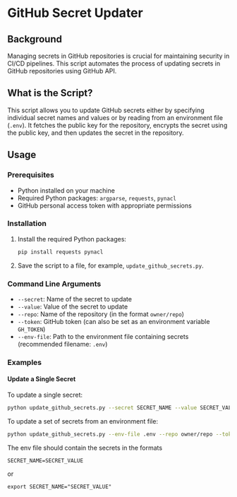 # GitHub Secret Updater

## Background
Managing secrets in GitHub repositories is crucial for maintaining security in CI/CD pipelines. This script automates the process of updating secrets in GitHub repositories using GitHub API.

## What is the Script?
This script allows you to update GitHub secrets either by specifying individual secret names and values or by reading from an environment file (`.env`). It fetches the public key for the repository, encrypts the secret using the public key, and then updates the secret in the repository.

## Usage

### Prerequisites
- Python installed on your machine
- Required Python packages: `argparse`, `requests`, `pynacl`
- GitHub personal access token with appropriate permissions

### Installation
1. Install the required Python packages:
    ```sh
    pip install requests pynacl
    ```

2. Save the script to a file, for example, `update_github_secrets.py`.

### Command Line Arguments
- `--secret`: Name of the secret to update
- `--value`: Value of the secret to update
- `--repo`: Name of the repository (in the format `owner/repo`)
- `--token`: GitHub token (can also be set as an environment variable `GH_TOKEN`)
- `--env-file`: Path to the environment file containing secrets (recommended filename: `.env`)

### Examples

#### Update a Single Secret
To update a single secret:
```sh
python update_github_secrets.py --secret SECRET_NAME --value SECRET_VALUE --repo owner/repo --token YOUR_GITHUB_TOKEN
```

To update a set of secrets from an environment file:
```sh
python update_github_secrets.py --env-file .env --repo owner/repo --token YOUR_GITHUB_TOKEN
```

The env file should contain the secrets in the formats

`SECRET_NAME=SECRET_VALUE`

or 

`export SECRET_NAME="SECRET_VALUE"`